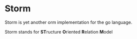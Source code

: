 Storm 
=====

Storm is yet another orm implementation for the go language.

Storm stands for **ST**ructure **O**riented **R**elation **M**odel